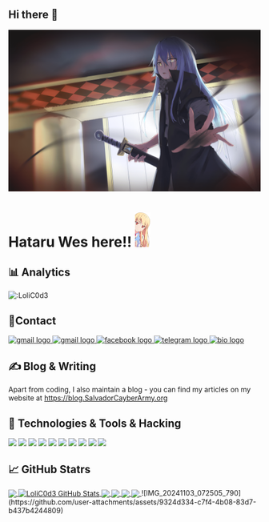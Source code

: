 ## Hi there 👋

<!--
**Arisaja124/Arisaja124** is a ✨ _special_ ✨ repository because its `README.md` (this file) appears on your GitHub profile.

Here are some ideas to get you started:

- 🔭 I’m currently working on ...
- 🌱 I’m currently learning ...
- 👯 I’m looking to collaborate on ...
- 🤔 I’m looking for help with ...
- 💬 Ask me about ...
- 📫 How to reach me: ...
- 😄 Pronouns: ...
- ⚡ Fun fact: ...
-->


[![Header](https://github.com/LoliC0d3/LoliC0d3/blob/main/rimuru.png "Header")](https://tegalsec.org)

# Hataru Wes here!! <img src="https://github.com/LoliC0d3/LoliC0d3/blob/main/sa.png" width="30px">
## 📊 Analytics
<img src="https://count.getloli.com/get/@:LoliC0d3" alt=":LoliC0d3" />
<h2>📱Contact</h2>
<div align="left">
  <a href="mailto: andreajbelas@gmail.com" target="_blank">
    <img src="https://img.shields.io/badge/Gmail-D14836?style=for-the-badge&logo=gmail&logoColor=white" height="25" alt="gmail logo"  />
  </a>
    <a href="https://line.me/ti/p/TPUSUZJx-F" target="_blank">
    <img src="https://img.shields.io/badge/Line-00C300?style=for-the-badge&logo=line&logoColor=white" height="25" alt="gmail logo"  />
  </a>
     <a href="https://www.facebook.com/LoliC0d3/" target="_blank">
    <img src="https://img.shields.io/badge/Messenger-00B2FF?style=for-the-badge&logo=messenger&logoColor=white" height="25" alt="facebook logo"  />
  </a>
   <a href="https://t.me/Userlancelottt" target="_blank">
    <img src="https://img.shields.io/badge/Telegram-2CA5E0?style=for-the-badge&logo=telegram&logoColor=white" height="25" alt="telegram logo"  />
  </a>

  <a href="https://aliakbar.my.id/" target="_blank">
    <img src="https://img.shields.io/badge/bio.link-000000%7D?style=for-the-badge&logo=biolink&logoColor=white" height="25" alt="bio logo"  />
  </a>
</div>
<h2> &#x270d; Blog & Writing</h2>

Apart from coding, I also maintain a blog - you can find my articles on my website at https://blog.SalvadorCayberArmy.org

## 🔧 Technologies & Tools & Hacking
![](https://img.shields.io/badge/OS-Linux-informational?style=flat&logo=linux&logoColor=white&color=2bbc8a)
![](https://img.shields.io/badge/OS-Kali_Linux-informational?style=flat&logo=kali-linux&logoColor=white&color=2bbc8a)
![](https://img.shields.io/badge/OS-Ubuntu-informational?style=flat&logo=ubuntu&logoColor=white&color=2bbc8a)
![](https://img.shields.io/badge/OS-Debian-informational?style=flat&logo=debian&logoColor=white&color=2bbc8a)
![](https://img.shields.io/badge/OS-Windows-informational?style=flat&logo=windows&logoColor=white&color=2bbc8a)
![](https://img.shields.io/badge/Code-Python-informational?style=flat&logo=python&logoColor=white&color=2bbc8a)
![](https://img.shields.io/badge/Code-JavaScript-informational?style=flat&logo=javascript&logoColor=white&color=2bbc8a)
![](https://img.shields.io/badge/Shell-Bash-informational?style=flat&logo=gnu-bash&logoColor=white&color=2bbc8a)
![](https://img.shields.io/badge/Code-Php-informational?style=flat&logo=php&logoColor=white&color=2bbc8a)
![](https://img.shields.io/badge/Code-Laravel-informational?style=flat&logo=laravel&logoColor=white&color=2bbc8a)



## &#x1f4c8; GitHub Statrs

<a href="https://github.com/Arisaja124/Arisaja124">
  <img align="center" src="https://github-readme-stats.vercel.app/api/top-langs/?username=Arisaja124&title_color=ffffff&text_color=c9cacc&icon_color=2bbc8a&bg_color=1d1f21" />
</a>
<a href="https://github.com/Arisaja124/Arisaja124">
  <img align="center" src="https://github-readme-stats.vercel.app/api?username=LoliC0d3&show_icons=true&line_height=27&count_private=true&title_color=ffffff&text_color=c9cacc&icon_color=2bbc8a&bg_color=1d1f21" alt="LoliC0d3 GitHub Stats" />
</a>

<a href="https://github.com/tegal1337/leakix">
  <img align="center" src="https://github-readme-stats.vercel.app/api/pin/?username=Tegal1337&repo=Leakix&title_color=ffffff&text_color=c9cacc&icon_color=2bbc8a&bg_color=1d1f21" />
</a>


<a href="https://github.com/tegal1337/NekoBotV1">
  <img align="center" src="https://github-readme-stats.vercel.app/api/pin/?username=tegal1337&repo=NekoBotV1&title_color=ffffff&text_color=c9cacc&icon_color=2bbc8a&bg_color=1d1f21" />
</a>    

<a href="https://github.com/tegal1337/Cilocks">
  <img align="center" src="https://github-readme-stats.vercel.app/api/pin/?username=tegal1337&repo=Cilocks&title_color=ffffff&text_color=c9cacc&icon_color=2bbc8a&bg_color=1d1f21" />
</a>  

<a href="https://github.com/tegal1337/Akuma">
  <img align="center" src="https://github-readme-stats.vercel.app/api/pin/?username=tegal1337&repo=Akuma&title_color=ffffff&text_color=c9cacc&icon_color=2bbc8a&bg_color=1d1f21" />
</a> 
<!-- links to social media icons -->

<!-- icons with padding -->

[1.1]: http://i.imgur.com/tXSoThF.png (twitter icon with padding)
[2.1]: http://i.imgur.com/0o48UoR.png (github icon with padding)

<!-- icons without padding -->



<!-- links to your social media accounts -->

[1]: https://twitter.com/Aris809
[2]: https://github.com/Arisaja124
[3]: https://www.instagram.com/lolic0d3/
[4]: https://www.facebook.com/lolic0d3/


<!-- Resources -->
<!-- Icons: https://simpleicons.org/ -->
<!-- GitHub Stats: https://github.com/anuraghazra/github-readme-stats -->
<!-- Emojis: https://emojipedia.org/emoji/ -->
<!-- HTML Emojis: https://www.fileformat.info/index.htm -->
<!-- Shields: https://shields.io/ -->
<!-- Awesome GitHub Profile README: https://github.com/abhisheknaiidu/awesome-github-profile-readme -->![IMG_20241103_072505_790](https://github.com/user-attachments/assets/9324d334-c7f4-4b08-83d7-b437b4244809)
